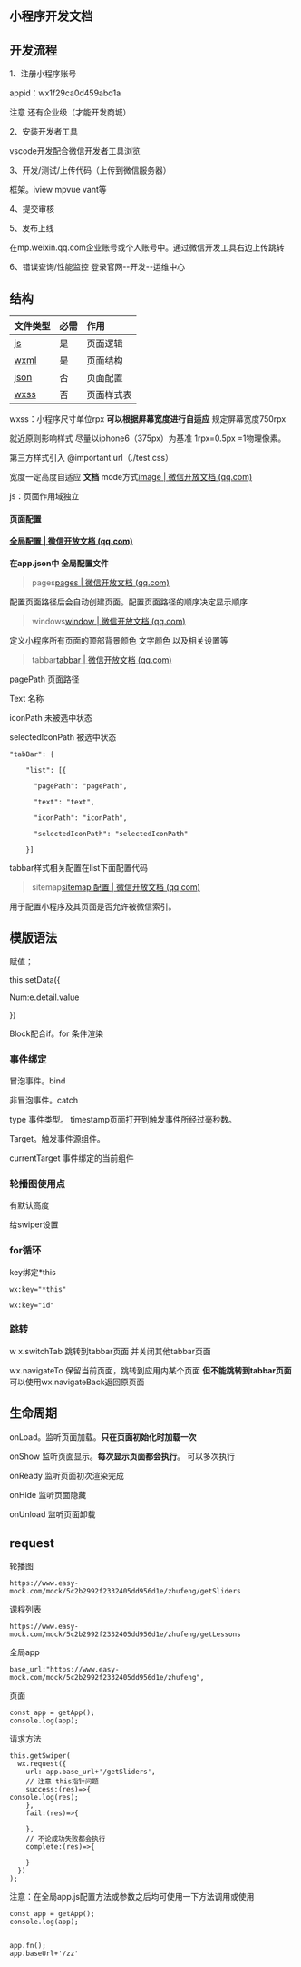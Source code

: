 ## 小程序开发文档

## 开发流程

1、注册小程序账号  

appid：wx1f29ca0d459abd1a

注意 还有企业级（才能开发商城）

2、安装开发者工具

vscode开发配合微信开发者工具浏览

3、开发/测试/上传代码（上传到微信服务器）

框架。iview  mpvue  vant等

4、提交审核

5、发布上线

在mp.weixin.qq.com企业账号或个人账号中。通过微信开发工具右边上传跳转

6、错误查询/性能监控 登录官网--开发--运维中心

## 结构

| 文件类型                                                     | 必需 | 作用       |
| :----------------------------------------------------------- | :--- | :--------- |
| [js](https://developers.weixin.qq.com/miniprogram/dev/framework/app-service/page.html) | 是   | 页面逻辑   |
| [wxml](https://developers.weixin.qq.com/miniprogram/dev/framework/view/wxml/) | 是   | 页面结构   |
| [json](https://developers.weixin.qq.com/miniprogram/dev/framework/config.html#页面配置) | 否   | 页面配置   |
| [wxss](https://developers.weixin.qq.com/miniprogram/dev/framework/view/wxss.html) | 否   | 页面样式表 |

wxss：小程序尺寸单位rpx **可以根据屏幕宽度进行自适应** 规定屏幕宽度750rpx

就近原则影响样式   尽量以iphone6（375px）为基准 1rpx=0.5px =1物理像素。

第三方样式引入 @important url（./test.css） 

宽度一定高度自适应 **文档** mode方式[image | 微信开放文档 (qq.com)](https://developers.weixin.qq.com/miniprogram/dev/component/image.html)

js：页面作用域独立

#### 页面配置

#### [全局配置 | 微信开放文档 (qq.com)](https://developers.weixin.qq.com/miniprogram/dev/reference/configuration/app.html)

**在app.json中 全局配置文件**

> pages[pages | 微信开放文档 (qq.com)](https://developers.weixin.qq.com/miniprogram/dev/reference/configuration/app.html#pages)

配置页面路径后会自动创建页面。配置页面路径的顺序决定显示顺序

> windows[window | 微信开放文档 (qq.com)](https://developers.weixin.qq.com/miniprogram/dev/reference/configuration/app.html#window)

定义小程序所有页面的顶部背景颜色 文字颜色 以及相关设置等

> tabbar[tabbar | 微信开放文档 (qq.com)](https://developers.weixin.qq.com/miniprogram/dev/reference/configuration/app.html#tabBar)

pagePath 页面路径

Text 名称

iconPath 未被选中状态

selectedIconPath 被选中状态

```
"tabBar": {

    "list": [{

      "pagePath": "pagePath",

      "text": "text",

      "iconPath": "iconPath",

      "selectedIconPath": "selectedIconPath"

    }]
```



tabbar样式相关配置在list下面配置代码



> sitemap[sitemap 配置 | 微信开放文档 (qq.com)](https://developers.weixin.qq.com/miniprogram/dev/reference/configuration/sitemap.html)

用于配置小程序及其页面是否允许被微信索引。

## 模版语法





赋值；

this.setData({

Num:e.detail.value

})

Block配合if。for 条件渲染



### 事件绑定

冒泡事件。bind

非冒泡事件。catch

type  事件类型。 timestamp页面打开到触发事件所经过毫秒数。 

Target。触发事件源组件。 

currentTarget 事件绑定的当前组件



### 轮播图使用点

有默认高度

给swiper设置



### for循环

key绑定*this

```
wx:key="*this"
```

```
wx:key="id"
```



### 跳转

w x.switchTab 跳转到tabbar页面 并关闭其他tabbar页面

wx.navigateTo 保留当前页面，跳转到应用内某个页面 **但不能跳转到tabbar页面**可以使用wx.navigateBack返回原页面

## 生命周期

onLoad。监听页面加载。**只在页面初始化时加载一次**

onShow 监听页面显示。**每次显示页面都会执行**。 可以多次执行

onReady  监听页面初次渲染完成

onHide 监听页面隐藏

onUnload 监听页面卸载

## request

轮播图

```
https://www.easy-mock.com/mock/5c2b2992f2332405dd956d1e/zhufeng/getSliders
```

课程列表

```
https://www.easy-mock.com/mock/5c2b2992f2332405dd956d1e/zhufeng/getLessons
```

 全局app

```
base_url:"https://www.easy-mock.com/mock/5c2b2992f2332405dd956d1e/zhufeng",
```

页面

```
const app = getApp();
console.log(app);
```

请求方法 

```
this.getSwiper(
  wx.request({
    url: app.base_url+'/getSliders',
    // 注意 this指针问题
    success:(res)=>{
console.log(res);
    },
    fail:(res)=>{

    },
    // 不论成功失败都会执行
    complete:(res)=>{

    }
  })
);
```





注意：在全局app.js配置方法或参数之后均可使用一下方法调用或使用

```
const app = getApp();
console.log(app);


app.fn();
app.baseUrl+'/zz'
```

